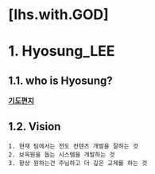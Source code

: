 [lhs.with.GOD] 
======================

# 1. Hyosung_LEE

## 1.1. who is Hyosung?

[**기도편지**](https://sites.google.com/view/lhswithgod/home?authuser=0)

## 1.2. Vision
	1. 현재 팀에서는 전도 컨텐츠 개발을 잘하는 것 
	2. 보육원을 돕는 시스템을 개발하는 것
	3. 항상 원하는건 주님하고 더 깊은 교제를 하는 것

